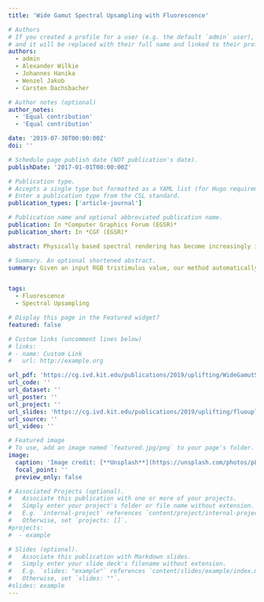 ```yaml
---
title: 'Wide Gamut Spectral Upsampling with Fluorescence'

# Authors
# If you created a profile for a user (e.g. the default `admin` user), write the username (folder name) here
# and it will be replaced with their full name and linked to their profile.
authors:
  - admin
  - Alexander Wilkie
  - Johannes Hanika
  - Wenzel Jakob
  - Carsten Dachsbacher

# Author notes (optional)
author_notes:
  - 'Equal contribution'
  - 'Equal contribution'

date: '2019-07-30T00:00:00Z'
doi: ''

# Schedule page publish date (NOT publication's date).
publishDate: '2017-01-01T00:00:00Z'

# Publication type.
# Accepts a single type but formatted as a YAML list (for Hugo requirements).
# Enter a publication type from the CSL standard.
publication_types: ['article-journal']

# Publication name and optional abbreviated publication name.
publication: In *Computer Graphics Forum (EGSR)*
publication_short: In *CGF (EGSR)*

abstract: Physically based spectral rendering has become increasingly important in recent years. However, asset textures in such systems are usually still drawn or acquired as RGB tristimulus values. While a number of RGB to spectrum upsampling techniques are available, none of them support upsampling of all colours in the full spectral locus, as it is intrinsically bigger than the gamut of physically valid reflectance spectra. But with display technology moving to increasingly wider gamuts, the ability to achieve highly saturated colours becomes an increasingly important feature. Real materials usually exhibit smooth reflectance spectra, while computationally generated spectra become more blocky as they represent increasingly bright and saturated colours. In print media, plastic or textile design, fluorescent dyes are added to extend the boundaries of the gamut of reflectance spectra. We follow the same approach for rendering: we provide a method which, given an input RGB tristimulus value, automatically provides a mixture of a regular, smooth reflectance spectrum plus a fluorescent part. For highly saturated input colours, the combination yields an improved reconstruction compared to what would be possible relying on a reflectance spectrum alone. At the core of our technique is a simple parametric spectral model for reflectance, excitation, and emission that allows for compact storage and is compatible with texture mapping. The model can then be used as a fluorescent diffuse component in an existing more complex BRDF model. We also provide importance sampling routines for practical application in a path tracer.

# Summary. An optional shortened abstract.
summary: Given an input RGB tristimulus value, our method automatically provides a mixture of a regular, smooth reflectance spectrum plus a fluorescent part. For highly saturated input colours, the combination yields an improved reconstruction compared to what would be possible relying on a reflectance spectrum alone.


tags:
  - Fluorescence
  - Spectral Upsampling

# Display this page in the Featured widget?
featured: false

# Custom links (uncomment lines below)
# links:
# - name: Custom Link
#   url: http://example.org

url_pdf: 'https://cg.ivd.kit.edu/publications/2019/uplifting/WideGamutSpectralUpsamplingWithFluorescence.pdf'
url_code: ''
url_dataset: ''
url_poster: ''
url_project: ''
url_slides: 'https://cg.ivd.kit.edu/publications/2019/uplifting/fluouplift_egsr2019_public.pptx'
url_source: ''
url_video: ''

# Featured image
# To use, add an image named `featured.jpg/png` to your page's folder.
image:
  caption: 'Image credit: [**Unsplash**](https://unsplash.com/photos/pLCdAaMFLTE)'
  focal_point: ''
  preview_only: false

# Associated Projects (optional).
#   Associate this publication with one or more of your projects.
#   Simply enter your project's folder or file name without extension.
#   E.g. `internal-project` references `content/project/internal-project/index.md`.
#   Otherwise, set `projects: []`.
#projects:
#  - example

# Slides (optional).
#   Associate this publication with Markdown slides.
#   Simply enter your slide deck's filename without extension.
#   E.g. `slides: "example"` references `content/slides/example/index.md`.
#   Otherwise, set `slides: ""`.
#slides: example
---
```

